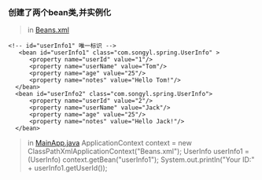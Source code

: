 ### 创建了两个bean类,并实例化
>in [Beans.xml](https://github.com/DaCang/Spring-Learning/blob/master/helloSpring02/src/Beans.xml)
	
	<!-- id="userInfo1" 唯一标识 -->
       <bean id="userInfo1" class="com.songyl.spring.UserInfo" >
          <property name="userId" value="1"/>
          <property name="userName" value="Tom"/>
          <property name="age" value="25"/>
          <property name="notes" value="Hello Tom!"/>
      </bean>
      <bean id="userInfo2" class="com.songyl.spring.UserInfo">
          <property name="userId" value="2"/>
          <property name="userName" value="Jack"/>
          <property name="age" value="25"/>
          <property name="notes" value="Hello Jack!"/>
      </bean>
>in [MainApp.java](https://github.com/DaCang/Spring-Learning/blob/master/helloSpring02/src/com/songyl/spring/MainApp.java)
	ApplicationContext context = new ClassPathXmlApplicationContext("Beans.xml");
	UserInfo userInfo1 = (UserInfo) context.getBean("userInfo1");
	System.out.println("Your ID:" + userInfo1.getUserId());
	
